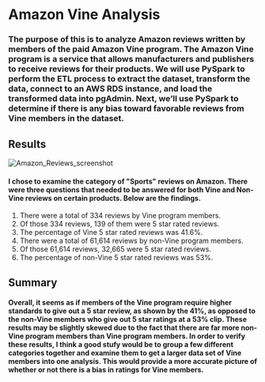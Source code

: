 # Amazon Vine Analysis

### The purpose of this is to analyze Amazon reviews written by members of the paid Amazon Vine program. The Amazon Vine program is a service that allows manufacturers and publishers to receive reviews for their products. We will use PySpark to perform the ETL process to extract the dataset, transform the data, connect to an AWS RDS instance, and load the transformed data into pgAdmin. Next, we’ll use PySpark to determine if there is any bias toward favorable reviews from Vine members in the dataset.

## Results

![Amazon_Reviews_screenshot](https://user-images.githubusercontent.com/81929616/128653103-44136c38-3df0-4726-a029-5229cece9dde.png)

#### I chose to examine the category of "Sports" reviews on Amazon. There were three questions that needed to be answered for both Vine and Non-Vine reviews on certain products. Below are the findings.

1. There were a total of 334 reviews by Vine program members.
2. Of those 334 reviews, 139 of them were 5 star rated reviews.
3. The percentage of Vine 5 star rated reviews was 41.6%.
4. There were a total of 61,614 reviews by non-Vine program members.
5. Of those 61,614 reviews, 32,665 were 5 star rated reviews.
6. The percentage of non-Vine 5 star rated reviews was 53%.

## Summary

#### Overall, it seems as if members of the Vine program require higher standards to give out a 5 star review, as shown by the 41%, as opposed to the non-Vine members who give out 5 star ratings at a 53% clip. These results may be slightly skewed due to the fact that there are far more non-Vine program members than Vine program members. In order to verify these results, I think a good stufy would be to group a few different categories together and examine them to get a larger data set of Vine members into one analysis. This would provide a more accurate picture of whether or not there is a bias in ratings for Vine members.
